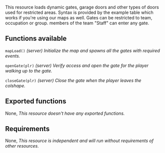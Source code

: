 This resource loads dynamic gates, garage doors and other types of doors used for restricted areas. 
Syntax is provided by the example table which works if you're using our maps as well. Gates can be 
restricted to team, occupation or group. members of the team "Staff" can enter any gate.

## Functions available

`mapLoad()` 
_(server) Initialize the map and spawns all the gates with required events._

`openGate(plr)` 
_(server) Verify access and open the gate for the player walking up to the gate._

`closeGate(plr)` 
_(server) Close the gate when the player leaves the colshape._

## Exported functions

None, _This resource doesn't have any exported functions._

## Requirements

None, _This resource is independent and will run without requirements of other resources._

